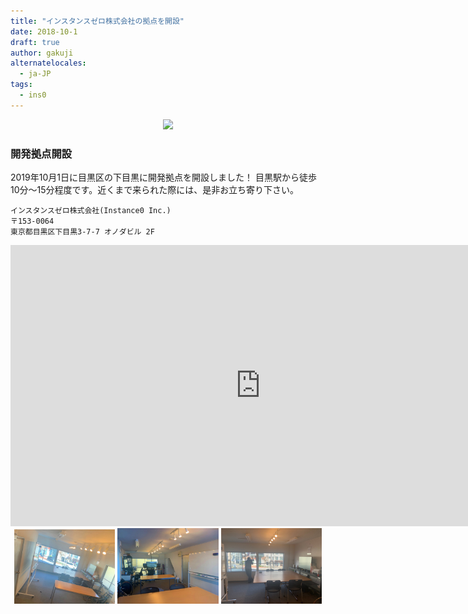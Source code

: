 ```yaml
---
title: "インスタンスゼロ株式会社の拠点を開設"
date: 2018-10-1
draft: true
author: gakuji
alternatelocales:
  - ja-JP
tags:
  - ins0
---
```


<div align="center">
<img src="./ins0_office.jpg" width="800px" border="0">
</div>

### 開発拠点開設
2019年10月1日に目黒区の下目黒に開発拠点を開設しました！
目黒駅から徒歩10分〜15分程度です。近くまで来られた際には、是非お立ち寄り下さい。

```
インスタンスゼロ株式会社(Instance0 Inc.)
〒153-0064
東京都目黒区下目黒3-7-7 オノダビル 2F
```
<iframe src="https://www.google.com/maps/embed?pb=!1m23!1m12!1m3!1d8335.308824265654!2d139.70738562406697!3d35.62719412683866!2m3!1f0!2f0!3f0!3m2!1i1024!2i768!4f13.1!4m8!3e6!4m0!4m5!1s0x60188b21e5ac1a3b%3A0x1ece50a0e079fcb4!2z44Kk44Oz44K544K_44Oz44K544K844Ot5qCq5byP5Lya56S-!3m2!1d35.628881899999996!2d139.7110416!5e0!3m2!1sen!2sjp!4v1578950877377!5m2!1sen!2sjp" width="800" height="450" frameborder="0" style="border:0;" allowfullscreen=""></iframe>

<div align="center">
<img src="./office1.jpg" width="32%" border="0">
<img src="./office3.jpg" width="32%" border="0">
<img src="./office5.jpg" width="32%" border="0">
</div>

